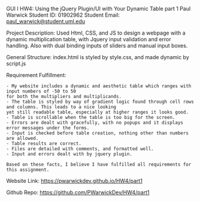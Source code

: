 GUI I
HW4: Using the jQuery Plugin/UI with Your Dynamic Table part 1
Paul Warwick
Student ID: 01902962
Student Email: paul_warwick@student.uml.edu

Project Description: Used Html, CSS, and JS to design a webpage with a dynamic multiplication table, with Jquery input validation and error handling. Also with dual binding inputs of sliders and manual input boxes.

General Structure: index.html is styled by style.css, and made dynamic by script.js

Requirement Fulfillment:

    - My website includes a dynamic and aesthetic table which ranges with input numbers of -50 to 50 
    for both the multipliers and multiplicands.
    - The table is styled by way of gradient logic found through cell rows and columns. This leads to a nice looking
    yet still readable table, especially at higher ranges it looks good.
    - Table is scrollable when the table is too big for the screen.
    - Errors are dealt with gracefully, with no popups and it displays error messages under the forms.
    - Input is checked before table creation, nothing other than numbers are allowed.
    - Table results are correct.
    - Files are detailed with comments, and formatted well.
    - Input and errors dealt with by jquery plugin.

    Based on these facts, I believe I have fulfilled all requirements for this assignment.

Website Link: https://pwarwickdev.github.io/HW4/part1

Github Repo: https://github.com/PWarwickDev/HW4/part1